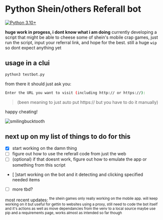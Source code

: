 # Python Shein/others Referall bot

[![Python 3.10+](https://img.shields.io/badge/python-3.10+-blue.svg)](https://www.python.org/downloads)

**huge work in progess, i dont know what i am doing**
currently developing a script that might be able to cheese some of shein's mobile crap games, just run the script, input your referral link, and hope for the best.
still a huge `wip` so dont expect anything yet

## usage in a clui
```bash
python3 testbot.py
```
from there it should just ask you:
```bash
Enter the URL you want to visit (including http:// or https://): 
```
>(been meaning to just auto put https:// but you have to do it manually)

happy cheating!

![smilingbucktooth](https://github.com/user-attachments/assets/edd42958-8df0-4959-95e7-9dbbecfaef3a)

## next up on my list of things to do for this
- [x] start working on the damn thing
- [ ] figure out how to use the referall code from just the web
- [ ] (optional) if that doesnt work, figure out how to emulate the app or something from this script
- [ ]start working on the bot and it detecting and clicking specified needed items
- [ ] more tbd?

most recent updates:
<sup>the shein games only really working on the mobile
app. will keep working on it but useful for gettin
to websites using a proxy, still need to code the
bot itself and it's actions as well as move
dependancies from the venv to a local source
maybe use pip and a requirements page, works
almost as intended so far though</sup>
